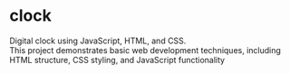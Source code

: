 # clock
 Digital clock using JavaScript, HTML, and CSS.
 <br>
 This project demonstrates basic web development techniques, including HTML structure, CSS styling, and JavaScript functionality
 
